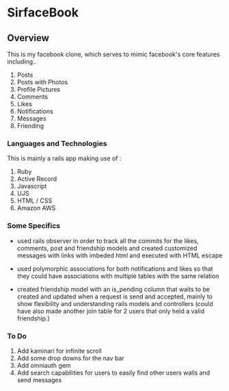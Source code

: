 SirfaceBook
===========

Overview
----------

This is my facebook clone, which serves to mimic facebook's core features including..

1. Posts
2. Posts with Photos
3. Profile Pictures
4. Comments
5. Likes
6. Notifications
7. Messages
8. Friending

### Languages and Technologies

This is mainly a rails app making use of :

1. Ruby
2. Active Record
3. Javascript
4. UJS
5. HTML / CSS
6. Amazon AWS

### Some Specifics

- used rails observer in order to track all the commits for the likes, comments, post and friendship models and created
customized messages with links with imbeded html and executed with HTML escape

- used polymorphic associations for both notifications and likes so that they could have associations with multiple tables
with the same relation

- created friendship model with an is_pending column that waits to be created and updated when a request is send and accepted, mainly to show flexibility and understanding rails models and controllers (could have also made another join table for 2 users that only held a valid friendship.)


### To Do

1. Add kaminari for infinite scroll 
2. Add some drop downs for the nav bar
3. Add omniauth gem
4. Add search capabilities for users to easily find other users walls and send messages

